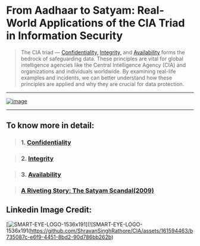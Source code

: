 # **From Aadhaar to Satyam: Real-World Applications of the CIA Triad in Information Security** 

> The CIA triad — [Confidentiality,](https://github.com/ShravanSinghRathore/CIA/wiki/1.-Confidentiality:--Keeping-Secrets-Safe) [Integrity,](https://github.com/ShravanSinghRathore/CIA/wiki/2.-Integrity:-Ensuring-Data-Accuracy-and-Trustworthiness) and [Availability](https://github.com/ShravanSinghRathore/CIA/wiki/3.-Availability:-Reliable-Access-to-Information) forms the bedrock of safeguarding data. These principles are vital for global intelligence agencies like the Central Intelligence Agency (CIA) and organizations and individuals worldwide. By examining real-life examples and incidents, we can better understand how these principles are applied and why they are crucial for data protection.

 

***
[![image](https://github.com/ShravanSinghRathore/CIA/assets/161594463/3f348d6d-fae3-45ca-9b48-751ffeaa2015)](https://www.linkedin.com/in/shrrra1/)


***

## **To know more in detail:** 

> ### 1. [**Confidentiality**](https://github.com/ShravanSinghRathore/CIA/wiki/1.-Confidentiality:--Keeping-Secrets-Safe)

> ### 2. [**Integrity**](https://github.com/ShravanSinghRathore/CIA/wiki/2.-Integrity:-Ensuring-Data-Accuracy-and-Trustworthiness) 

> ### 3. [**Availability**](https://github.com/ShravanSinghRathore/CIA/wiki/3.-Availability:-Reliable-Access-to-Information)

> ###    [**A Riveting Story: The Satyam Scandal(2009)**](https://github.com/ShravanSinghRathore/CIA/wiki/A-Riveting-Story:-The-Satyam-Scandal-2009)

## **Linkedin Image Credit:**
[![SMART-EYE-LOGO-1536x191](https://github.com/ShravanSinghRathore/CIA/assets/161594463/b735087c-e6f9-4451-8bd2-90d786bb262b)](![SMART-EYE-LOGO-1536x191(https://github.com/ShravanSinghRathore/CIA/assets/161594463/b735087c-e6f9-4451-8bd2-90d786bb262b)
